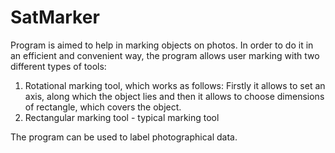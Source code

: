 # SatMarker
Program is aimed to help in marking objects on photos.
In order to do it in an efficient and convenient way, the program allows user marking with two different types of tools:
1. Rotational marking tool, which works as follows: Firstly it allows to set an axis, along which the object lies and then
   it allows to choose dimensions of rectangle, which covers the object.
2. Rectangular marking tool - typical marking tool 

The program can be used to label photographical data.
